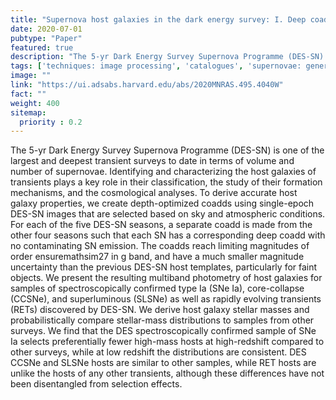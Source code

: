 ```yaml
---
title: "Supernova host galaxies in the dark energy survey: I. Deep coadds, photometry, and stellar masses"
date: 2020-07-01
pubtype: "Paper"
featured: true
description: "The 5-yr Dark Energy Survey Supernova Programme (DES-SN) is one of the largest and deepest transient surveys to date in terms of volume and number of supernovae. Identifying and characterizing the host galaxies of transients plays a key role in their classification, the study of their formation mechanisms, and the cosmological analyses. To derive accurate host galaxy properties, we create depth-optimized coadds using single-epoch DES-SN images that are selected based on sky and atmospheric conditions. For each of the five DES-SN seasons, a separate coadd is made from the other four seasons such that each SN has a corresponding deep coadd with no contaminating SN emission. The coadds reach limiting magnitudes of order ensuremathsim27 in g band, and have a much smaller magnitude uncertainty than the previous DES-SN host templates, particularly for faint objects. We present the resulting multiband photometry of host galaxies for samples of spectroscopically confirmed type Ia (SNe Ia), core-collapse (CCSNe), and superluminous (SLSNe) as well as rapidly evolving transients (RETs) discovered by DES-SN. We derive host galaxy stellar masses and probabilistically compare stellar-mass distributions to samples from other surveys. We find that the DES spectroscopically confirmed sample of SNe Ia selects preferentially fewer high-mass hosts at high-redshift compared to other surveys, while at low redshift the distributions are consistent. DES CCSNe and SLSNe hosts are similar to other samples, while RET hosts are unlike the hosts of any other transients, although these differences have not been disentangled from selection effects."
tags: ['techniques: image processing', 'catalogues', 'supernovae: general', 'Astrophysics - Astrophysics of Galaxies']
image: ""
link: "https://ui.adsabs.harvard.edu/abs/2020MNRAS.495.4040W"
fact: ""
weight: 400
sitemap:
  priority : 0.2
---
```


The 5-yr Dark Energy Survey Supernova Programme (DES-SN) is one of the largest and deepest transient surveys to date in terms of volume and number of supernovae. Identifying and characterizing the host galaxies of transients plays a key role in their classification, the study of their formation mechanisms, and the cosmological analyses. To derive accurate host galaxy properties, we create depth-optimized coadds using single-epoch DES-SN images that are selected based on sky and atmospheric conditions. For each of the five DES-SN seasons, a separate coadd is made from the other four seasons such that each SN has a corresponding deep coadd with no contaminating SN emission. The coadds reach limiting magnitudes of order ensuremathsim27 in g band, and have a much smaller magnitude uncertainty than the previous DES-SN host templates, particularly for faint objects. We present the resulting multiband photometry of host galaxies for samples of spectroscopically confirmed type Ia (SNe Ia), core-collapse (CCSNe), and superluminous (SLSNe) as well as rapidly evolving transients (RETs) discovered by DES-SN. We derive host galaxy stellar masses and probabilistically compare stellar-mass distributions to samples from other surveys. We find that the DES spectroscopically confirmed sample of SNe Ia selects preferentially fewer high-mass hosts at high-redshift compared to other surveys, while at low redshift the distributions are consistent. DES CCSNe and SLSNe hosts are similar to other samples, while RET hosts are unlike the hosts of any other transients, although these differences have not been disentangled from selection effects.
